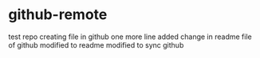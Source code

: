 # github-remote
test repo
creating file in github
one more line added
change in readme file of github
modified to readme
modified to sync github